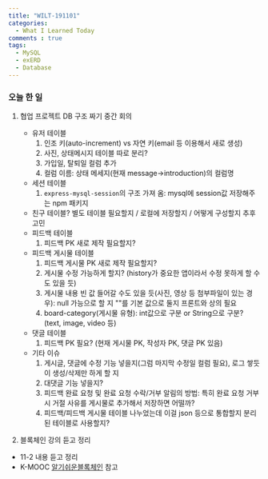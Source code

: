 ```yaml
---
title: "WILT-191101"
categories:
  - What I Learned Today
comments : true
tags:
  - MySQL
  - exERD
  - Database
---
```


### 오늘 한 일

1. 협업 프로젝트 DB 구조 짜기 중간 회의
    - 유저 테이블
        1. 인조 키(auto-increment) vs 자연 키(email 등 이용해서 새로 생성)
        2. 사진, 상태메시지 테이블 따로 분리?
        3. 가입일, 탈퇴일 컬럼 추가
        4. 컬럼 이름: 상태 메세지(현재 message->introduction)의 컬럼명
    - 세션 테이블
        1. `express-mysql-session`의 구조 가져 옴: mysql에 session값 저장해주는 npm 패키지
    - 친구 테이블? 별도 테이블 필요할지 / 로컬에 저장할지 / 어떻게 구성할지 추후 고민
    - 피드백 테이블
        1. 피드백 PK 새로 제작 필요할지?
    - 피드백 게시물 테이블
        1. 피드백 게시물 PK 새로 제작 필요할지?
        2. 게시물 수정 가능하게 할지? (history가 중요한 앱이라서 수정 못하게 할 수도 있을 듯)
        3. 게시물 내용 빈 값 들어갈 수도 있을 듯(사진, 영상 등 첨부파일이 있는 경우): null 가능으로 할 지 ""를 기본 값으로 둘지 프론트와 상의 필요
        4. board-category(게시물 유형): int값으로 구분 or String으로 구분? (text, image, video 등)
    - 댓글 테이블
        1. 피드백 PK 필요? (현재 게시물 PK, 작성자 PK, 댓글 PK 있음)
    - 기타 이슈
        1. 게시글, 댓글에 수정 기능 넣을지(그럼 마지막 수정일 컬럼 필요), 로그 쌓듯이 생성/삭제만 하게 할 지
        2. 대댓글 기능 넣을지?
        3. 피드백 완료 요청 및 완료 요청 수락/거부 알림의 방법: 특히 완료 요청 거부 시 거절 사유를 게시물로 추가해서 저장하면 어떨까?
        4. 피드백/피드백 게시물 테이블 나누었는데 이걸 json 등으로 통합할지 분리된 테이블로 사용할지?<br>

2. 블록체인 강의 듣고 정리
  - 11-2 내용 듣고 정리
  - K-MOOC [알기쉬운블록체인] 참고<br>




[생활코딩]: https://opentutorials.org/course/3332
[제로초]: https://www.zerocho.com/category/NodeJS/post/593a487c2ed1da0018cff95d
[알기쉬운블록체인]: http://www.kmooc.kr/courses/course-v1:SJCU+SJCU01+2019_2/course/
[gitpage.Markdown.table]: https://help.github.com/en/github/writing-on-github/organizing-information-with-tables "깃허브 도움말 참고"



